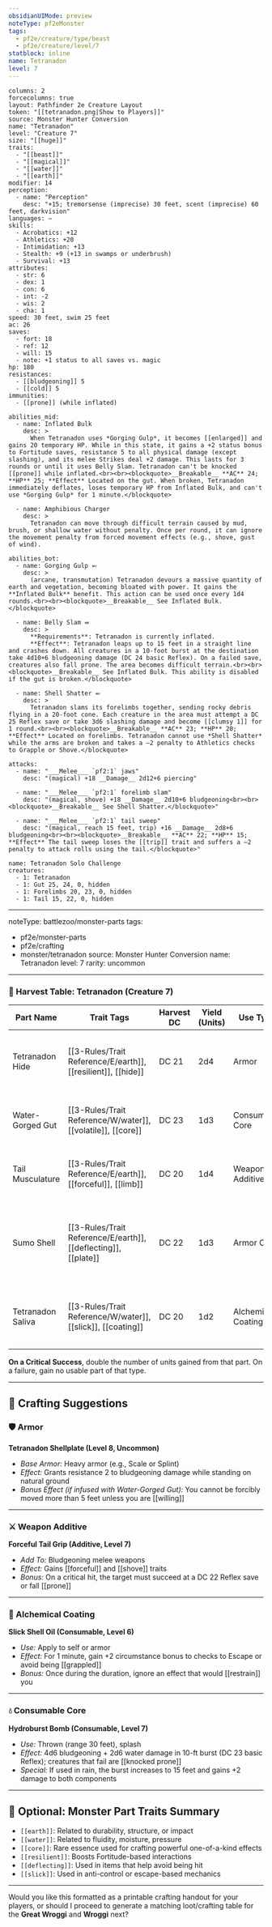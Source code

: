 ```yaml
---
obsidianUIMode: preview
noteType: pf2eMonster
tags:
  - pf2e/creature/type/beast
  - pf2e/creature/level/7
statblock: inline
name: Tetranadon
level: 7
---
```


```statblock
columns: 2
forcecolumns: true
layout: Pathfinder 2e Creature Layout
token: "[[tetranadon.png|Show to Players]]"
source: Monster Hunter Conversion
name: "Tetranadon"
level: "Creature 7"
size: "[[huge]]"
traits:
  - "[[beast]]"
  - "[[magical]]"
  - "[[water]]"
  - "[[earth]]"
modifier: 14
perception:
  - name: "Perception"
    desc: "+15; tremorsense (imprecise) 30 feet, scent (imprecise) 60 feet, darkvision"
languages: —
skills:
  - Acrobatics: +12
  - Athletics: +20
  - Intimidation: +13
  - Stealth: +9 (+13 in swamps or underbrush)
  - Survival: +13
attributes:
  - str: 6
  - dex: 1
  - con: 6
  - int: -2
  - wis: 2
  - cha: 1
speed: 30 feet, swim 25 feet
ac: 26
saves:
  - fort: 18
  - ref: 12
  - will: 15
  - note: +1 status to all saves vs. magic
hp: 180
resistances:
  - [[bludgeoning]] 5
  - [[cold]] 5
immunities:
  - [[prone]] (while inflated)

abilities_mid:
  - name: Inflated Bulk
    desc: >
      When Tetranadon uses *Gorging Gulp*, it becomes [[enlarged]] and gains 20 temporary HP. While in this state, it gains a +2 status bonus to Fortitude saves, resistance 5 to all physical damage (except slashing), and its melee Strikes deal +2 damage. This lasts for 3 rounds or until it uses Belly Slam. Tetranadon can't be knocked [[prone]] while inflated.<br><br><blockquote>__Breakable__ **AC** 24; **HP** 25; **Effect** Located on the gut. When broken, Tetranadon immediately deflates, loses temporary HP from Inflated Bulk, and can't use *Gorging Gulp* for 1 minute.</blockquote>

  - name: Amphibious Charger
    desc: >
      Tetranadon can move through difficult terrain caused by mud, brush, or shallow water without penalty. Once per round, it can ignore the movement penalty from forced movement effects (e.g., shove, gust of wind).

abilities_bot:
  - name: Gorging Gulp ⬻
    desc: >
      (arcane, transmutation) Tetranadon devours a massive quantity of earth and vegetation, becoming bloated with power. It gains the **Inflated Bulk** benefit. This action can be used once every 1d4 rounds.<br><br><blockquote>__Breakable__ See Inflated Bulk.</blockquote>

  - name: Belly Slam ⬺
    desc: >
      **Requirements**: Tetranadon is currently inflated.  
      **Effect**: Tetranadon leaps up to 15 feet in a straight line and crashes down. All creatures in a 10-foot burst at the destination take 4d10+6 bludgeoning damage (DC 24 basic Reflex). On a failed save, creatures also fall prone. The area becomes difficult terrain.<br><br><blockquote>__Breakable__ See Inflated Bulk. This ability is disabled if the gut is broken.</blockquote>

  - name: Shell Shatter ⬻
    desc: >
      Tetranadon slams its forelimbs together, sending rocky debris flying in a 20-foot cone. Each creature in the area must attempt a DC 25 Reflex save or take 3d6 slashing damage and become [[clumsy 1]] for 1 round.<br><br><blockquote>__Breakable__ **AC** 23; **HP** 20; **Effect** Located on forelimbs. Tetranadon cannot use *Shell Shatter* while the arms are broken and takes a –2 penalty to Athletics checks to Grapple or Shove.</blockquote>

attacks:
  - name: "___Melee___ `pf2:1` jaws"
    desc: "(magical) +18 __Damage__ 2d12+6 piercing"

  - name: "___Melee___ `pf2:1` forelimb slam"
    desc: "(magical, shove) +18 __Damage__ 2d10+6 bludgeoning<br><br><blockquote>__Breakable__ See Shell Shatter.</blockquote>"

  - name: "___Melee___ `pf2:1` tail sweep"
    desc: "(magical, reach 15 feet, trip) +16 __Damage__ 2d8+6 bludgeoning<br><br><blockquote>__Breakable__ **AC** 22; **HP** 15; **Effect** The tail sweep loses the [[trip]] trait and suffers a –2 penalty to attack rolls using the tail.</blockquote>"
```

```encounter-table
name: Tetranadon Solo Challenge
creatures:
  - 1: Tetranadon
  - 1: Gut 25, 24, 0, hidden
  - 1: Forelimbs 20, 23, 0, hidden
  - 1: Tail 15, 22, 0, hidden
```

---
noteType: battlezoo/monster-parts
tags:
  - pf2e/monster-parts
  - pf2e/crafting
  - monster/tetranadon
source: Monster Hunter Conversion
name: Tetranadon
level: 7
rarity: uncommon
---

### 🦴 Harvest Table: Tetranadon (Creature 7)

| Part Name         | Trait Tags                         | Harvest DC | Yield (Units) | Use Type         | Notes                                                  |
|-------------------|-------------------------------------|------------|----------------|------------------|---------------------------------------------------------|
| Tetranadon Hide   | [[3-Rules/Trait Reference/E/earth]], [[resilient]], [[hide]]  | DC 21      | 2d4            | Armor            | Dense, waterproof scales; ideal for layered defense     |
| Water-Gorged Gut  | [[3-Rules/Trait Reference/W/water]], [[volatile]], [[core]]   | DC 23      | 1d3            | Consumable Core  | Stores immense pressure and moisture                    |
| Tail Musculature  | [[3-Rules/Trait Reference/E/earth]], [[forceful]], [[limb]]   | DC 20      | 1d4            | Weapon Additive  | Used in blunt-force kinetic strikes                     |
| Sumo Shell        | [[3-Rules/Trait Reference/E/earth]], [[deflecting]], [[plate]]| DC 22      | 1d3            | Armor Core       | Shard-lined bones resist impact and deflect blows       |
| Tetranadon Saliva | [[3-Rules/Trait Reference/W/water]], [[slick]], [[coating]]   | DC 20      | 1d2            | Alchemical Coating| Slick, oily secretion used to lower friction or grip    |

**On a Critical Success**, double the number of units gained from that part. On a failure, gain no usable part of that type.

---

## 🔨 Crafting Suggestions

### 🛡️ Armor
**Tetranadon Shellplate (Level 8, Uncommon)**  
- *Base Armor:* Heavy armor (e.g., Scale or Splint)  
- *Effect:* Grants resistance 2 to bludgeoning damage while standing on natural ground  
- *Bonus Effect (if infused with Water-Gorged Gut):* You cannot be forcibly moved more than 5 feet unless you are [[willing]]

---

### ⚔️ Weapon Additive
**Forceful Tail Grip (Additive, Level 7)**  
- *Add To:* Bludgeoning melee weapons  
- *Effect:* Gains [[forceful]] and [[shove]] traits  
- *Bonus:* On a critical hit, the target must succeed at a DC 22 Reflex save or fall [[prone]]

---

### 🧪 Alchemical Coating
**Slick Shell Oil (Consumable, Level 6)**  
- *Use:* Apply to self or armor  
- *Effect:* For 1 minute, gain +2 circumstance bonus to checks to Escape or avoid being [[grappled]]  
- *Bonus:* Once during the duration, ignore an effect that would [[restrain]] you

---

### 💧 Consumable Core
**Hydroburst Bomb (Consumable, Level 7)**  
- *Use:* Thrown (range 30 feet), splash  
- *Effect:* 4d6 bludgeoning + 2d6 water damage in 10-ft burst (DC 23 basic Reflex); creatures that fail are [[knocked prone]]  
- *Special:* If used in rain, the burst increases to 15 feet and gains +2 damage to both components

---

## 🎁 Optional: Monster Part Traits Summary
- `[[earth]]`: Related to durability, structure, or impact
- `[[water]]`: Related to fluidity, moisture, pressure
- `[[core]]`: Rare essence used for crafting powerful one-of-a-kind effects
- `[[resilient]]`: Boosts Fortitude-based interactions
- `[[deflecting]]`: Used in items that help avoid being hit
- `[[slick]]`: Used in anti-control or escape-based mechanics

---

Would you like this formatted as a printable crafting handout for your players, or should I proceed to generate a matching loot/crafting table for the **Great Wroggi** and **Wroggi** next?
